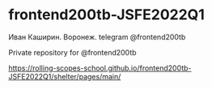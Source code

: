 # frontend200tb-JSFE2022Q1

Иван Каширин. Воронеж. 
telegram @frontend200tb

Private repository for @frontend200tb

https://rolling-scopes-school.github.io/frontend200tb-JSFE2022Q1/shelter/pages/main/